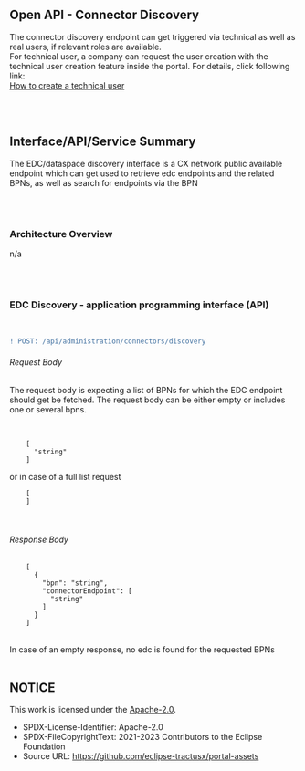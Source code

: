 ## Open API - Connector Discovery

The connector discovery endpoint can get triggered via technical as well as real users, if relevant roles are available.  
For technical user, a company can request the user creation with the technical user creation feature inside the portal.
For details, click following link:
<br>
[How to create a technical user](/docs/user/03.%20User%20Management/03.%20Technical%20User/02.%20Create%20Technical%20User.md)

<br>
<br>

## Interface/API/Service Summary

The EDC/dataspace discovery interface is a CX network public available endpoint which can get used to retrieve edc endpoints and the related BPNs, as well as search for endpoints via the BPN

<br>
<br>

### Architecture Overview

n/a

<br>
<br>

### EDC Discovery - application programming interface (API)

<br>

```diff
! POST: /api/administration/connectors/discovery
```

###### Request Body

The request body is expecting a list of BPNs for which the EDC endpoint should get be fetched.
The request body can be either empty or includes one or several bpns.

<br>

        [
          "string"
        ]

or in case of a full list request

        [
        ]

<br>

###### Response Body

        [
          {
            "bpn": "string",
            "connectorEndpoint": [
              "string"
            ]
          }
        ]

<br>
In case of an empty response, no edc is found for the requested BPNs

<br>
<br>

## NOTICE

This work is licensed under the [Apache-2.0](https://www.apache.org/licenses/LICENSE-2.0).

- SPDX-License-Identifier: Apache-2.0
- SPDX-FileCopyrightText: 2021-2023 Contributors to the Eclipse Foundation
- Source URL: https://github.com/eclipse-tractusx/portal-assets
